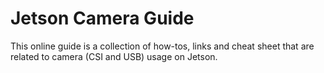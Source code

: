 # Jetson Camera Guide

This online guide is a collection of how-tos, links and cheat sheet that are related to camera (CSI and USB) usage on Jetson.

